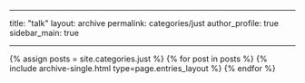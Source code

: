  ---
  title: "talk"
  layout: archive
  permalink: categories/just
  author_profile: true
  sidebar_main: true  
  
  ---
  
  {% assign posts = site.categories.just %}
  {% for post in posts %} {% include archive-single.html type=page.entries_layout %} {% endfor %}
